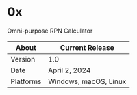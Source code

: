 # 0x
Omni-purpose RPN Calculator

About     | Current Release
----------|-----------------------
Version   | 1.0
Date      | April 2, 2024
Platforms | Windows, macOS, Linux
